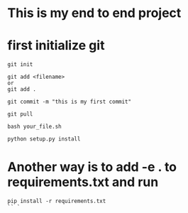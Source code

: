 # This is my end to end project

# first initialize git 

```
git init
```

```
git add <filename>
or 
git add .
```

```
git commit -m "this is my first commit"
```

```
git pull 
```

```
bash your_file.sh
```

```
python setup.py install
```

# Another way is to add -e . to requirements.txt and run 
```
pip install -r requirements.txt
`` `